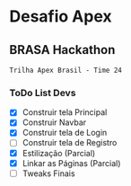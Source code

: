 # Desafio Apex
## BRASA Hackathon

`Trilha Apex Brasil - Time 24`

### ToDo List Devs

- [x] Construir tela Principal
- [x] Construir Navbar
- [x] Construir tela de Login
- [ ] Construir tela de Registro
- [x] Estilização (Parcial)
- [x] Linkar as Páginas (Parcial)
- [ ] Tweaks Finais
